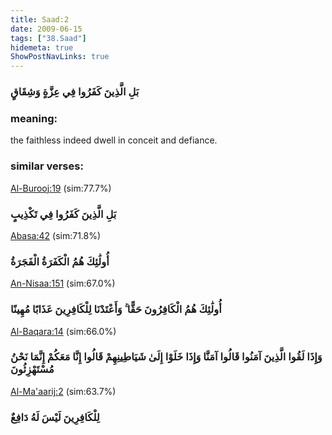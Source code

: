 ```yaml
---
title: Saad:2
date: 2009-06-15
tags: ["38.Saad"]
hidemeta: true 
ShowPostNavLinks: true 
---
```

### بَلِ الَّذِينَ كَفَرُوا فِي عِزَّةٍ وَشِقَاقٍ
### meaning: 
the faithless indeed dwell in conceit and defiance.
### similar verses: 

[Al-Burooj:19](/85/19) (sim:77.7%)

### بَلِ الَّذِينَ كَفَرُوا فِي تَكْذِيبٍ

[Abasa:42](/80/42) (sim:71.8%)

### أُولَٰئِكَ هُمُ الْكَفَرَةُ الْفَجَرَةُ

[An-Nisaa:151](/4/151) (sim:67.0%)

### أُولَٰئِكَ هُمُ الْكَافِرُونَ حَقًّا ۚ وَأَعْتَدْنَا لِلْكَافِرِينَ عَذَابًا مُهِينًا

[Al-Baqara:14](/2/14) (sim:66.0%)

### وَإِذَا لَقُوا الَّذِينَ آمَنُوا قَالُوا آمَنَّا وَإِذَا خَلَوْا إِلَىٰ شَيَاطِينِهِمْ قَالُوا إِنَّا مَعَكُمْ إِنَّمَا نَحْنُ مُسْتَهْزِئُونَ

[Al-Ma'aarij:2](/70/2) (sim:63.7%)

### لِلْكَافِرِينَ لَيْسَ لَهُ دَافِعٌ
